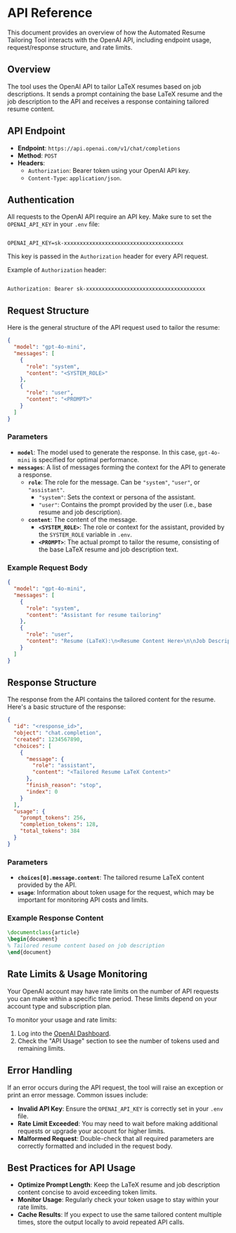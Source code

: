 # API Reference

This document provides an overview of how the Automated Resume Tailoring Tool interacts with the OpenAI API, including endpoint usage, request/response structure, and rate limits.

## Overview

The tool uses the OpenAI API to tailor LaTeX resumes based on job descriptions. It sends a prompt containing the base LaTeX resume and the job description to the API and receives a response containing tailored resume content.

## API Endpoint

- **Endpoint**: `https://api.openai.com/v1/chat/completions`
- **Method**: `POST`
- **Headers**:
  - `Authorization`: Bearer token using your OpenAI API key.
  - `Content-Type`: `application/json`.

## Authentication

All requests to the OpenAI API require an API key. Make sure to set the `OPENAI_API_KEY` in your `.env` file:

```

OPENAI_API_KEY=sk-xxxxxxxxxxxxxxxxxxxxxxxxxxxxxxxxxxxxxx

```

This key is passed in the `Authorization` header for every API request.

Example of `Authorization` header:

```

Authorization: Bearer sk-xxxxxxxxxxxxxxxxxxxxxxxxxxxxxxxxxxxxxx

```

## Request Structure

Here is the general structure of the API request used to tailor the resume:

```json
{
  "model": "gpt-4o-mini",
  "messages": [
    {
      "role": "system",
      "content": "<SYSTEM_ROLE>"
    },
    {
      "role": "user",
      "content": "<PROMPT>"
    }
  ]
}
```

### Parameters

- **`model`**: The model used to generate the response. In this case, `gpt-4o-mini` is specified for optimal performance.
- **`messages`**: A list of messages forming the context for the API to generate a response.
  - **`role`**: The role for the message. Can be `"system"`, `"user"`, or `"assistant"`.
    - `"system"`: Sets the context or persona of the assistant.
    - `"user"`: Contains the prompt provided by the user (i.e., base resume and job description).
  - **`content`**: The content of the message.
    - **`<SYSTEM_ROLE>`**: The role or context for the assistant, provided by the `SYSTEM_ROLE` variable in `.env`.
    - **`<PROMPT>`**: The actual prompt to tailor the resume, consisting of the base LaTeX resume and job description text.

### Example Request Body

```json
{
  "model": "gpt-4o-mini",
  "messages": [
    {
      "role": "system",
      "content": "Assistant for resume tailoring"
    },
    {
      "role": "user",
      "content": "Resume (LaTeX):\n<Resume Content Here>\n\nJob Description(s):\n<Job Description Content Here>\n\n"
    }
  ]
}
```

## Response Structure

The response from the API contains the tailored content for the resume. Here's a basic structure of the response:

```json
{
  "id": "<response_id>",
  "object": "chat.completion",
  "created": 1234567890,
  "choices": [
    {
      "message": {
        "role": "assistant",
        "content": "<Tailored Resume LaTeX Content>"
      },
      "finish_reason": "stop",
      "index": 0
    }
  ],
  "usage": {
    "prompt_tokens": 256,
    "completion_tokens": 128,
    "total_tokens": 384
  }
}
```

### Parameters

- **`choices[0].message.content`**: The tailored resume LaTeX content provided by the API.
- **`usage`**: Information about token usage for the request, which may be important for monitoring API costs and limits.

### Example Response Content

```latex
\documentclass{article}
\begin{document}
% Tailored resume content based on job description
\end{document}
```

## Rate Limits & Usage Monitoring

Your OpenAI account may have rate limits on the number of API requests you can make within a specific time period. These limits depend on your account type and subscription plan.

To monitor your usage and rate limits:

1. Log into the [OpenAI Dashboard](https://platform.openai.com/account/usage).
2. Check the "API Usage" section to see the number of tokens used and remaining limits.

## Error Handling

If an error occurs during the API request, the tool will raise an exception or print an error message. Common issues include:

- **Invalid API Key**: Ensure the `OPENAI_API_KEY` is correctly set in your `.env` file.
- **Rate Limit Exceeded**: You may need to wait before making additional requests or upgrade your account for higher limits.
- **Malformed Request**: Double-check that all required parameters are correctly formatted and included in the request body.

## Best Practices for API Usage

- **Optimize Prompt Length**: Keep the LaTeX resume and job description content concise to avoid exceeding token limits.
- **Monitor Usage**: Regularly check your token usage to stay within your rate limits.
- **Cache Results**: If you expect to use the same tailored content multiple times, store the output locally to avoid repeated API calls.
